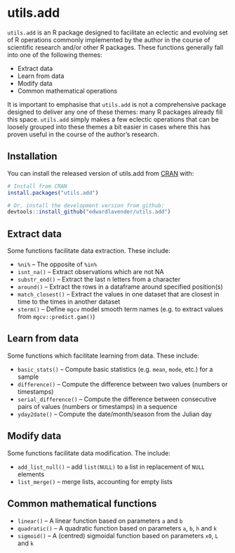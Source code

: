 
# utils.add

<!-- badges: start -->

<!-- badges: end -->

`utils.add` is an R package designed to facilitate an eclectic and
evolving set of R operations commonly implemented by the author in the
course of scientific research and/or other R packages. These functions
generally fall into one of the following themes:

  - Extract data
  - Learn from data
  - Modify data
  - Common mathematical operations

It is important to emphasise that `utils.add` is not a comprehensive
package designed to deliver any one of these themes: many R packages
already fill this space. `utils.add` simply makes a few eclectic
operations that can be loosely grouped into these themes a bit easier in
cases where this has proven useful in the course of the author’s
research.

## Installation

You can install the released version of utils.add from
[CRAN](https://CRAN.R-project.org) with:

``` r
# Install from CRAN
install.packages("utils.add")
```

``` r
# Or, install the development version from github:
devtools::install_github("edwardlavender/utils.add")
```

## Extract data

Some functions facilitate data extraction. These include:

  - `%ni%` – The opposite of `%in%`
  - `isnt_na()` – Extract observations which are not NA
  - `substr_end()` – Extract the last n letters from a character
  - `around()` – Extract the rows in a dataframe around specified
    position(s)
  - `match_closest()` – Extract the values in one dataset that are
    closest in time to the times in another dataset
  - `sterm()` – Define `mgcv` model smooth term names (e.g. to extract
    values from `mgcv::predict.gam()`)

## Learn from data

Some functions which facilitate learning from data. These include:

  - `basic_stats()` – Compute basic statistics (e.g. `mean`, `mode`,
    etc.) for a sample
  - `difference()` – Compute the difference between two values (numbers
    or timestamps)
  - `serial_difference()` – Compute the difference between consecutive
    pairs of values (numbers or timestamps) in a sequence
  - `yday2date()` – Compute the date/month/season from the Julian day

## Modify data

Some functions facilitate data modification. The include:

  - `add_list_null()` – add `list(NULL)` to a list in replacement of
    `NULL` elements
  - `list_merge()` – merge lists, accounting for empty lists

## Common mathematical functions

  - `linear()` – A linear function based on parameters `a` and `b`
  - `quadratic()` – A quadratic function based on parameters `a`, `b`,
    `h` and `k`
  - `sigmoid()` – A (centred) sigmoidal function based on parameters
    `x0`, `L` and `k`

